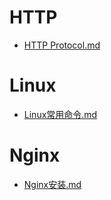 # HTTP #

- [HTTP Protocol.md](https://github.com/wangquanchn/note/blob/master/HTTP/HTTP%20Protocol.md)

# Linux #

- [Linux常用命令.md](https://github.com/wangquanchn/note/blob/master/Linux/Linux%E5%B8%B8%E7%94%A8%E5%91%BD%E4%BB%A4.md)

# Nginx #

- [Nginx安装.md](https://github.com/wangquanchn/note/blob/master/Nginx/Nginx%E5%AE%89%E8%A3%85.md)

